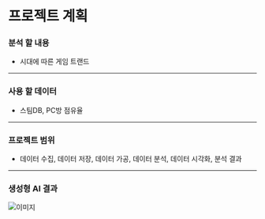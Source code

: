 # 프로젝트 계획
### 분석 할 내용
* 시대에 따른 게임 트랜드
---
### 사용 할 데이터
* 스팀DB, PC방 점유율
---
### 프로젝트 범위
* 데이터 수집, 데이터 저장, 데이터 가공, 데이터 분석, 데이터 시각화, 분석 결과
---
### 생성형 AI 결과
![이미지](https://github.com/user-attachments/assets/cf7b1ea4-6743-45c1-8607-73890f037cc1)
